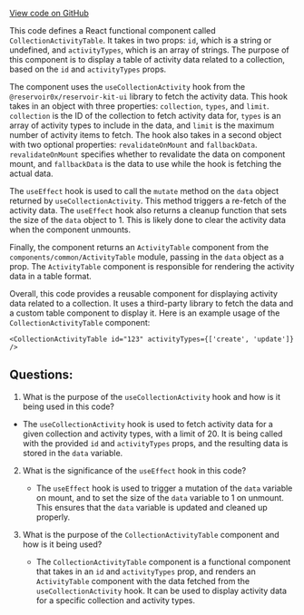 [View code on GitHub](zoo-labs/zoo/blob/master/app/components/collections/CollectionActivityTable.tsx)

This code defines a React functional component called `CollectionActivityTable`. It takes in two props: `id`, which is a string or undefined, and `activityTypes`, which is an array of strings. The purpose of this component is to display a table of activity data related to a collection, based on the `id` and `activityTypes` props.

The component uses the `useCollectionActivity` hook from the `@reservoir0x/reservoir-kit-ui` library to fetch the activity data. This hook takes in an object with three properties: `collection`, `types`, and `limit`. `collection` is the ID of the collection to fetch activity data for, `types` is an array of activity types to include in the data, and `limit` is the maximum number of activity items to fetch. The hook also takes in a second object with two optional properties: `revalidateOnMount` and `fallbackData`. `revalidateOnMount` specifies whether to revalidate the data on component mount, and `fallbackData` is the data to use while the hook is fetching the actual data.

The `useEffect` hook is used to call the `mutate` method on the `data` object returned by `useCollectionActivity`. This method triggers a re-fetch of the activity data. The `useEffect` hook also returns a cleanup function that sets the size of the `data` object to 1. This is likely done to clear the activity data when the component unmounts.

Finally, the component returns an `ActivityTable` component from the `components/common/ActivityTable` module, passing in the `data` object as a prop. The `ActivityTable` component is responsible for rendering the activity data in a table format.

Overall, this code provides a reusable component for displaying activity data related to a collection. It uses a third-party library to fetch the data and a custom table component to display it. Here is an example usage of the `CollectionActivityTable` component:

```
<CollectionActivityTable id="123" activityTypes={['create', 'update']} />
```
## Questions: 
 1. What is the purpose of the `useCollectionActivity` hook and how is it being used in this code?
   - The `useCollectionActivity` hook is used to fetch activity data for a given collection and activity types, with a limit of 20. It is being called with the provided `id` and `activityTypes` props, and the resulting data is stored in the `data` variable.

2. What is the significance of the `useEffect` hook in this code?
   - The `useEffect` hook is used to trigger a mutation of the `data` variable on mount, and to set the size of the `data` variable to 1 on unmount. This ensures that the `data` variable is updated and cleaned up properly.

3. What is the purpose of the `CollectionActivityTable` component and how is it being used?
   - The `CollectionActivityTable` component is a functional component that takes in an `id` and `activityTypes` prop, and renders an `ActivityTable` component with the data fetched from the `useCollectionActivity` hook. It can be used to display activity data for a specific collection and activity types.